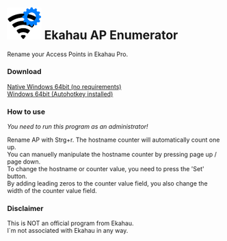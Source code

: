 # <img src="https://github.com/Bofrostmann07/ekahau-ap-enumerator/blob/main/docs/logo.png" alt="logo" width="80"/> Ekahau AP Enumerator 
Rename your Access Points in Ekahau Pro.

### Download
[Native Windows 64bit (no requirements)](https://github.com/Bofrostmann07/ekahau-ap-enumerator/raw/main/AP%20Enumerator.exe "Download")  
[Windows 64bit (Autohotkey installed)](https://github.com/Bofrostmann07/ekahau-ap-enumerator/raw/main/AP%20Enumerator.exe "Download")

### How to use
*You need to run this program as an administrator!*

Rename AP with Strg+r. The hostname counter will automatically count one up.  
You can manuelly manipulate the hostname counter by pressing page up / page down.  
To change the hostname or counter value, you need to press the 'Set' button.  
By adding leading zeros to the counter value field, you also change the width of the counter value field.  


### Disclaimer
This is NOT an official program from Ekahau.  
I´m not associated with Ekahau in any way.  